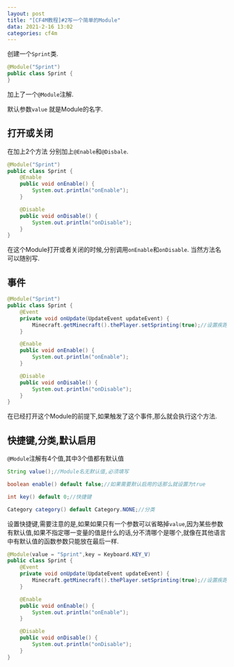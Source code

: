 ```yaml
---
layout: post
title: "[CF4M教程]#2写一个简单的Module"
data: 2021-2-16 13:02
categories: cf4m
---
```


创建一个`Sprint`类.

```java
@Module("Sprint")
public class Sprint {
}
```

加上了一个`@Module`注解.

默认参数`value` 就是Module的名字.

## 打开或关闭

在加上2个方法 分别加上`@Enable`和`@Disbale`.

```java
@Module("Sprint")
public class Sprint {
    @Enable
    public void onEnable() {
        System.out.println("onEnable");
    }

    @Disable
    public void onDisable() {
        System.out.println("onDisable");
    }
}
```

在这个Module打开或者关闭的时候,分别调用`onEnable`和`onDisable`. 当然方法名可以随别写.

## 事件

```java
@Module("Sprint")
public class Sprint {
    @Event
    private void onUpdate(UpdateEvent updateEvent) {
        Minecraft.getMinecraft().thePlayer.setSprinting(true);//设置疾跑状态为true
    }

    @Enable
    public void onEnable() {
        System.out.println("onEnable");
    }

    @Disable
    public void onDisable() {
        System.out.println("onDisable");
    }
}
```

在已经打开这个Module的前提下,如果触发了这个事件,那么就会执行这个方法.

## 快捷键,分类,默认启用

`@Module`注解有4个值,其中3个值都有默认值
```java
String value();//Module名无默认值,必须填写

boolean enable() default false;//如果需要默认启用的话那么就设置为true

int key() default 0;//快捷键

Category category() default Category.NONE;//分类
```

设置快捷键,需要注意的是,如果如果只有一个参数可以省略掉`value`,因为某些参数有默认值,如果不指定哪一变量的值是什么的话,分不清哪个是哪个,就像在其他语言中有默认值的函数参数只能放在最后一样.

```java
@Module(value = "Sprint",key = Keyboard.KEY_V)
public class Sprint {
    @Event
    private void onUpdate(UpdateEvent updateEvent) {
        Minecraft.getMinecraft().thePlayer.setSprinting(true);//设置疾跑状态为true
    }

    @Enable
    public void onEnable() {
        System.out.println("onEnable");
    }

    @Disable
    public void onDisable() {
        System.out.println("onDisable");
    }
}
```